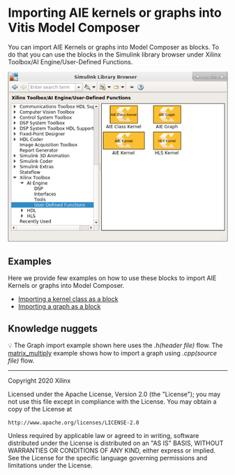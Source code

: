 # Importing AIE kernels or graphs into Vitis Model Composer
You can import AIE Kernels or graphs into Model Composer as blocks. To do that you can use the blocks in the Simulink library 
browser under Xilinx Toolbox/AI Engine/User-Defined Functions.

![](images/user_defined_functions.PNG)

## Examples
Here we provide few examples on how to use these blocks to import AIE Kernels or graphs into Model Composer.

- [Importing a kernel class as a block](AIE_Class_Kernel_FIR)
- [Importing a graph as a block](AIE_Graph)

## Knowledge nuggets

:bulb: The Graph import example shown here uses the *.h(header file)* flow. The [matrix_multiply](Vitis_Model_Composer/DSPlib/matrix_multiply/README.m) example shows how to import a graph using *.cpp(source file)* flow.

--------------
Copyright 2020 Xilinx

Licensed under the Apache License, Version 2.0 (the "License");
you may not use this file except in compliance with the License.
You may obtain a copy of the License at

    http://www.apache.org/licenses/LICENSE-2.0

Unless required by applicable law or agreed to in writing, software
distributed under the License is distributed on an "AS IS" BASIS,
WITHOUT WARRANTIES OR CONDITIONS OF ANY KIND, either express or implied.
See the License for the specific language governing permissions and
limitations under the License.
